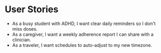 # User Stories

- As a busy student with ADHD, I want clear daily reminders so I don't miss doses.
- As a caregiver, I want a weekly adherence report I can share with a clinician.
- As a traveler, I want schedules to auto-adjust to my new timezone.
